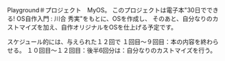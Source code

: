 Playground＃プロジェクト　MyOS。
このプロジェクトは電子本"30日でできる! OS自作入門 : 川合 秀実"をもとに、OSを作成し、
そのあと、自分なりのカストマイズを加え、自作オリジナルをOSを仕上げる予定です。

スケジュール的には、与えられた１２回で
１回目～９回目：本の内容を終わらせる。
１０回目～１２回目：後半6回分は：自分なりのカストマイズを行う。

